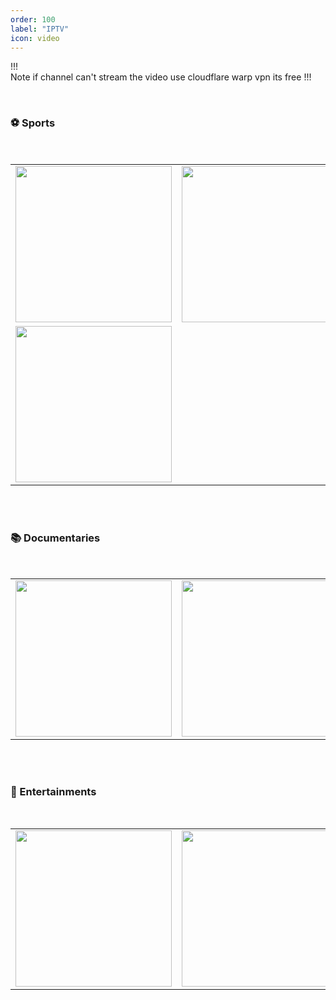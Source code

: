 ```yaml
---
order: 100
label: "IPTV"
icon: video
---
```



!!!  
Note if channel can't stream the video use cloudflare warp vpn its free
!!!

<br>

### ⚽ Sports
   
<br>

           
<table>
  <tr>
    <td><a target="_blank" href="https://live.openaix.org/w1"><img src="https://cdn.statically.io/gh/vibestepler/picx-images-hosting@master/20231028/wwe.6er879n6wcn4.webp" width="250" height="250"></a></td>
    <td><a target="_blank" href="https://live.openaix.org/a1"><img src="https://cdn.jsdelivr.net/gh/vibestepler/picx-images-hosting@master/20231028/astro.60g5urf57fuo.webp" width="250" height="250"></a></td>
    <td><a target="_blank" href="https://live.openaix.org/s1"><img src="https://cdn.statically.io/gh/vibestepler/picx-images-hosting@master/20231028/sky.3wcegm216eww.webp" width="250" height="250"></a></td>
    <td><a target="_blank" href="https://live.openaix.org/skp1"><img src="https://cdn.jsdelivr.net/gh/vibestepler/picx-images-hosting@master/20231028/skp1.9dck90znxj.webp" width="250" height="250"></a></td>
  </tr>
  <tr>
   <td><a target="_blank" href="https://live.openaix.org/ass4"><img src="https://cdn.statically.io/gh/vibestepler/picx-images-hosting@master/20231107/Astro_ASSP4.4a461p5pw3k0.webp" width="250" height="250"></a></td>
  </tr>
   
</table>


<br>
<br>

### 📚 Documentaries

<br>

<table>
     <tr>
    <td><a target="_blank" href="https://live.openaix.org/ani"><img src="https://cdn.jsdelivr.net/gh/vibestepler/picx-images-hosting@master/20231031/ani.2m6tkuejog00.webp" width="250" height="250"></a></td>
   <td><a target="_blank" href="https://live.openaix.org/dis"><img src="https://cdn.jsdelivr.net/gh/vibestepler/picx-images-hosting@master/DISCOVERy-[photoutils.com].4wrg73rzh3wg.webp" width="250" height="250"></a></td>
   <td><a target="_blank" href="https://live.openaix.org/bce"><img src="https://cdn.statically.io/gh/vibestepler/picx-images-hosting@master/20231107/BBC_EARTH_IMAGE_LOGOS_GREEN_16x9-[photoutils.com].1me4hoqfta8w.webp" width="250" height="250"></a></td>
   <td><a target="_blank" href="https://live.openaix.org/gt"><img src="https://cdn.statically.io/gh/vibestepler/picx-images-hosting@master/20231107/Global+Trekker+(2)-[photoutils.com].wndqhn8cv4w.webp" width="250" height="250"></a></td>
  </tr>
</table>

<br>
<br>

### 🍿 Entertainments

<br>

<table>
     <tr>
    <td><a target="_blank" href="https://live.openaix.org/apm"><img src="https://cdn.jsdelivr.net/gh/vibestepler/picx-images-hosting@master/20231107/Astro_Premier.5sv4e1offybk.webp" width="250" height="250"></a></td>
  <td><a target="_blank" href="https://live.openaix.org/hbh"><img src="https://cdn.statically.io/gh/vibestepler/picx-images-hosting@master/20231107/HBO-Hits-.4xc84onoq9kw.webp" width="250" height="250"></a></td>
  <td><a target="_blank" href="https://live.openaix.org/hbh"><img src="https://cdn.statically.io/gh/vibestepler/picx-images-hosting@master/20231107/hbo-656x388-[photoutils.com].3g9flne44atc.webp" width="250" height="250"></a></td>
  </tr>
</table>

